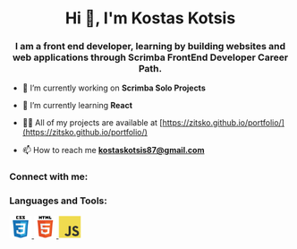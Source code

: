 <h1 align="center">Hi 👋, I'm Kostas Kotsis</h1>
<h3 align="center">I am a front end developer, learning by building websites and web applications through Scrimba FrontEnd Developer Career Path.</h3>

- 🔭 I’m currently working on **Scrimba Solo Projects**

- 🌱 I’m currently learning **React**

- 👨‍💻 All of my projects are available at [https://zitsko.github.io/portfolio/](https://zitsko.github.io/portfolio/)

- 📫 How to reach me **kostaskotsis87@gmail.com**

<h3 align="left">Connect with me:</h3>
<p align="left">
</p>

<h3 align="left">Languages and Tools:</h3>
<p align="left"> <a href="https://www.w3schools.com/css/" target="_blank" rel="noreferrer"> <img src="https://raw.githubusercontent.com/devicons/devicon/master/icons/css3/css3-original-wordmark.svg" alt="css3" width="40" height="40"/> </a> <a href="https://www.w3.org/html/" target="_blank" rel="noreferrer"> <img src="https://raw.githubusercontent.com/devicons/devicon/master/icons/html5/html5-original-wordmark.svg" alt="html5" width="40" height="40"/> </a> <a href="https://developer.mozilla.org/en-US/docs/Web/JavaScript" target="_blank" rel="noreferrer"> <img src="https://raw.githubusercontent.com/devicons/devicon/master/icons/javascript/javascript-original.svg" alt="javascript" width="40" height="40"/> </a> </p>

